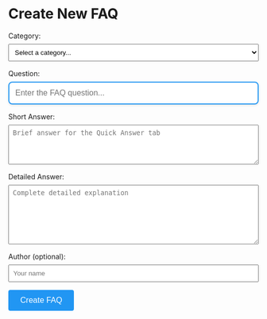 # Create New FAQ

<form id="faq-form">
  <div style="margin-bottom: 1rem;">
    <label for="category" style="display: block; margin-bottom: 0.5rem;">Category:</label>
    <select id="category" required style="width: 100%; padding: 0.5rem;">
      <option value="">Select a category...</option>
      <option value="Battles, Small and Large">Battles, Small and Large</option>
      <option value="Crews Aboard US WW2 Subs">Crews Aboard US WW2 Subs</option>
      <option value="Hull and Compartments">Hull and Compartments</option>
      <option value="Life Aboard US WW2 Subs">Life Aboard US WW2 Subs</option>
      <option value="Operating US WW2 Subs">Operating US WW2 Subs</option>
      <option value="US WW2 Subs in General">US WW2 Subs in General</option>
    </select>
  </div>

  <div style="margin-bottom: 1rem;">
    <label for="question" style="display: block; margin-bottom: 0.5rem;">Question:</label>
    <input type="text" id="question" required style="width: 100%; padding: 0.75rem; border: 2px solid #2196F3; border-radius: 8px; box-shadow: 0 2px 4px rgba(0,0,0,0.1); font-size: 1rem;" 
           placeholder="Enter the FAQ question...">
  </div>

  <div style="margin-bottom: 1rem;">
    <label for="short_answer" style="display: block; margin-bottom: 0.5rem;">Short Answer:</label>
    <textarea id="short_answer" required style="width: 100%; padding: 0.5rem; height: 80px;" 
              placeholder="Brief answer for the Quick Answer tab"></textarea>
  </div>

  <div style="margin-bottom: 1rem;">
    <label for="detailed_answer" style="display: block; margin-bottom: 0.5rem;">Detailed Answer:</label>
    <textarea id="detailed_answer" required style="width: 100%; padding: 0.5rem; height: 120px;" 
              placeholder="Complete detailed explanation"></textarea>
  </div>

  <div style="margin-bottom: 1rem;">
    <label for="author" style="display: block; margin-bottom: 0.5rem;">Author (optional):</label>
    <input type="text" id="author" style="width: 100%; padding: 0.5rem;" 
           placeholder="Your name">
  </div>

  <!-- Honeypot -->
  <input type="text" id="website" style="position: absolute; left: -9999px;" tabindex="-1">

  <button type="submit" style="background: #2196F3; color: white; border: none; padding: 0.75rem 1.5rem; 
                               border-radius: 4px; cursor: pointer; font-size: 1rem;">
    Create FAQ
  </button>
</form>

<div id="status" style="margin-top: 1rem; padding: 1rem; border-radius: 4px; display: none;"></div>

<script>
// Helper functions
function generateFilename(question) {
  return 'Q-' + question
    .replace(/[^a-zA-Z0-9\s-]/g, '')
    .trim()
    .replace(/\s+/g, '-')
    .replace(/-+/g, '-')
    .replace(/^-|-$/g, '')
    .substring(0, 80);
}

function generateMarkdownContent(data) {
  let content = `# ${data.question}\n\n`;
  
  content += '!!! help-feedback ""\n';
  content += '    <a href="/feedback/" data-feedback-link>Click here</a>\n';
  content += '    if you have additional facts, records, or context about U.S. submarine design, production, or wartime operations.\n\n';
  
  content += '<a id="summary"></a>\n';
  content += '=== "Summary"\n\n';
  content += `    ${data.short_answer}\n\n`;
  content += '=== "Detailed Answer"\n\n';
  content += `    ${data.detailed_answer}\n\n`;
  content += '=== "Related Topics"\n\n';
  content += '    \n\n';
  
  return content;
}

// Save GitHub token to localStorage
function saveToken() {
  const tokenInput = document.getElementById('token-input');
  const token = tokenInput.value.trim();
  
  if (!token) {
    alert('Please enter a valid GitHub token');
    return;
  }
  
  if (!token.startsWith('ghp_') && !token.startsWith('github_pat_')) {
    alert('Invalid token format. GitHub tokens should start with "ghp_" or "github_pat_"');
    return;
  }
  
  localStorage.setItem('github_token', token);
  alert('Token saved! You can now create FAQs.');
  
  // Hide the token input and retry the form submission
  const status = document.getElementById('status');
  status.style.display = 'none';
}

// Update category index.md file to include the new FAQ
async function updateCategoryIndex(owner, repo, branch, token, category, filename, question) {
  // URL encode the category name for the API path
  const encodedCategory = encodeURIComponent(category);
  const indexPath = `docs/categories/${encodedCategory}/index.md`;
  
  console.log('Updating category index for category:', category);
  console.log('Encoded category:', encodedCategory);
  console.log('Index path:', indexPath);
  
  try {
    // First, get the current index.md content
    const getUrl = `https://api.github.com/repos/${owner}/${repo}/contents/${indexPath}`;
    console.log('Getting index file from:', getUrl);
    
    const getResponse = await fetch(getUrl, {
      headers: {
        'Authorization': `token ${token}`,
        'Accept': 'application/vnd.github.v3+json'
      }
    });
    
    console.log('Get response status:', getResponse.status);
    
    let currentContent = '';
    let sha = null;
    let fileExists = false;
    
    if (getResponse.ok) {
      console.log('Index file exists, updating...');
      const indexData = await getResponse.json();
      currentContent = atob(indexData.content);
      sha = indexData.sha;
      fileExists = true;
      console.log('Existing content length:', currentContent.length);
      console.log('File SHA:', sha);
    } else if (getResponse.status === 404) {
      console.log('Index file does not exist, creating new one...');
      // File doesn't exist, create a new one
      currentContent = `# ${category}\n\n## Questions\n\n`;
      fileExists = false;
      console.log('Will create new file with initial content');
    } else {
      const errorText = await getResponse.text();
      console.error('Unexpected response getting index:', getResponse.status, errorText);
      throw new Error(`Failed to get index file: ${getResponse.status} - ${errorText}`);
    }
    
    // Add the new FAQ entry
    const newEntry = `- [${question}](./${filename})\n`;
    
    // Find the last bullet point and add after it, or add to the end if no bullets exist
    const lines = currentContent.split('\n');
    let lastBulletIndex = -1;
    
    // Find the last line that starts with "- ["
    for (let i = lines.length - 1; i >= 0; i--) {
      if (lines[i].trim().match(/^- \[/)) {
        lastBulletIndex = i;
        break;
      }
    }
    
    let updatedContent;
    if (lastBulletIndex >= 0) {
      // Insert after the last bullet point
      lines.splice(lastBulletIndex + 1, 0, newEntry.trim());
      updatedContent = lines.join('\n');
    } else {
      // No existing bullet points found, add after the description
      // Look for the first blank line after the title and description
      let insertIndex = 2; // Default after title
      for (let i = 2; i < lines.length; i++) {
        if (lines[i].trim() === '') {
          insertIndex = i + 1;
          break;
        }
      }
      lines.splice(insertIndex, 0, '', newEntry.trim());
      updatedContent = lines.join('\n');
    }
    
    console.log('Updated content length:', updatedContent.length);
    console.log('File exists:', fileExists);
    console.log('SHA value:', sha);
    
    // Prepare the update request
    const requestBody = {
      message: `Update ${category} index: add ${question}`,
      content: btoa(unescape(encodeURIComponent(updatedContent))),
      branch: branch,
      committer: {
        name: 'FAQ Creator',
        email: 'faq@dieselsubs.com'
      }
    };
    
    // Include SHA only if file exists (for updates, not creates)
    if (fileExists && sha) {
      requestBody.sha = sha;
      console.log('Including SHA for file update:', sha);
    } else {
      console.log('Creating new file, no SHA needed');
    }
    
    console.log('Request body structure:', {
      message: requestBody.message,
      contentLength: requestBody.content.length,
      branch: requestBody.branch,
      hasSha: !!requestBody.sha,
      sha: requestBody.sha
    });
    
    // Update the index file
    const updateResponse = await fetch(getUrl, {
      method: 'PUT',
      headers: {
        'Authorization': `token ${token}`,
        'Content-Type': 'application/json',
        'Accept': 'application/vnd.github.v3+json'
      },
      body: JSON.stringify(requestBody)
    });
    
    console.log('Update response status:', updateResponse.status);
    
    if (!updateResponse.ok) {
      const errorData = await updateResponse.text();
      console.error('Update failed:', errorData);
      
      // Handle specific GitHub Pages build conflicts
      if (errorData.includes('higher priority waiting request for pages')) {
        throw new Error('GitHub Pages is building. Category index will update automatically after the build completes.');
      }
      
      throw new Error(`Failed to update index: ${updateResponse.status} - ${errorData}`);
    }
    
    const result = await updateResponse.json();
    console.log('Index update successful:', result);
    return result;
    
  } catch (error) {
    console.error('Error updating category index:', error);
    throw error;
  }
}

document.getElementById('faq-form').addEventListener('submit', async function(e) {
  e.preventDefault();
  
  const status = document.getElementById('status');
  const button = this.querySelector('button[type="submit"]');
  
  // Show loading state
  button.disabled = true;
  button.textContent = 'Creating...';
  status.style.display = 'block';
  status.style.background = '#e3f2fd';
  status.style.color = '#1976d2';
  status.textContent = 'Preparing FAQ...';
  
  try {
    // Get form data
    const data = {
      category: document.getElementById('category').value,
      question: document.getElementById('question').value,
      short_answer: document.getElementById('short_answer').value,
      detailed_answer: document.getElementById('detailed_answer').value,
      author: document.getElementById('author').value,
      website: document.getElementById('website').value // honeypot
    };
    
    console.log('Form data:', data);
    
    // Validate required fields
    if (!data.category || !data.question || !data.short_answer || !data.detailed_answer) {
      throw new Error('Please fill in all required fields');
    }
    
    // Generate the markdown content and filename
    const content = generateMarkdownContent(data);
    const filename = generateFilename(data.question) + '.md';
    const filePath = `docs/categories/${data.category}/${filename}`;
    
    console.log('Generated filename:', filename);
    console.log('File path:', filePath);
    
    // GitHub API configuration
    const owner = 'diesel-subs';
    const repo = 'Diesel-Electric-Submarine-FAQs';
    const branch = 'main';
    
    // Check for GitHub token
    const githubToken = localStorage.getItem('github_token');
    
    if (!githubToken) {
      status.style.background = '#fff3cd';
      status.style.color = '#856404';
      status.innerHTML = `
        <strong>GitHub Token Required</strong><br>
        Please set your GitHub Personal Access Token:<br>
        <input type="password" id="token-input" placeholder="ghp_..." style="width: 300px; padding: 0.5rem; margin: 0.5rem 0;">
        <button onclick="saveToken()" style="padding: 0.5rem 1rem; background: #007bff; color: white; border: none; border-radius: 4px;">Save Token</button><br>
        <small>Create a token at: <a href="https://github.com/settings/tokens" target="_blank">GitHub Settings → Developer settings → Personal access tokens</a><br>
        Required permissions: repo (Full control of private repositories)</small>
      `;
      button.disabled = false;
      button.textContent = 'Create FAQ';
      return;
    }
    
    status.textContent = 'Committing to GitHub...';
    console.log('Using GitHub token (first 10 chars):', githubToken.substring(0, 10) + '...');
    
    // Base64 encode the content for GitHub API
    const encodedContent = btoa(unescape(encodeURIComponent(content)));
    console.log('Content encoded, length:', encodedContent.length);
    
    // Check if file already exists first
    const apiUrl = `https://api.github.com/repos/${owner}/${repo}/contents/${filePath}`;
    console.log('Checking if file exists:', apiUrl);
    
    // First, check if the file already exists
    const checkResponse = await fetch(apiUrl, {
      headers: {
        'Authorization': `token ${githubToken}`,
        'Accept': 'application/vnd.github.v3+json'
      }
    });
    
    let existingSha = null;
    if (checkResponse.ok) {
      const existingData = await checkResponse.json();
      existingSha = existingData.sha;
      console.log('File already exists, will update with SHA:', existingSha);
    } else if (checkResponse.status === 404) {
      console.log('File does not exist, will create new file');
    } else {
      const errorText = await checkResponse.text();
      console.error('Error checking file existence:', checkResponse.status, errorText);
      throw new Error(`Failed to check file existence: ${checkResponse.status}`);
    }
    
    // Prepare the request body
    const requestBody = {
      message: `Add FAQ: ${data.question}`,
      content: encodedContent,
      branch: branch,
      committer: {
        name: data.author || 'FAQ Creator',
        email: 'faq@dieselsubs.com'
      }
    };
    
    // Include SHA only if file already exists
    if (existingSha) {
      requestBody.sha = existingSha;
      console.log('Including SHA for file update');
    } else {
      console.log('Creating new file, no SHA needed');
    }
    
    console.log('Request body structure:', {
      message: requestBody.message,
      contentLength: requestBody.content.length,
      branch: requestBody.branch,
      hasSha: !!requestBody.sha
    });
    
    const response = await fetch(apiUrl, {
      method: 'PUT',
      headers: {
        'Authorization': `token ${githubToken}`,
        'Content-Type': 'application/json',
        'Accept': 'application/vnd.github.v3+json'
      },
      body: JSON.stringify(requestBody)
    });
    
    console.log('GitHub API response status:', response.status);
    
    if (response.ok) {
      const result = await response.json();
      console.log('Success response:', result);
      
      // Now update the category index.md file
      status.textContent = 'Updating category index...';
      
      try {
        await updateCategoryIndex(owner, repo, branch, githubToken, data.category, filename, data.question);
        console.log('Category index updated successfully');
      } catch (indexError) {
        console.warn('Failed to update category index:', indexError);
        // Don't fail the whole operation if index update fails
      }
      
      // Success
      status.style.background = '#e8f5e8';
      status.style.color = '#2e7d32';
      status.innerHTML = `
        <strong>Success!</strong><br>
        FAQ created and committed to GitHub!<br>
        Category index updated!<br>
        <br>
        <strong>Details:</strong><br>
        File: ${filename}<br>
        Category: ${data.category}<br>
        <br>
        <a href="${result.content.html_url}" target="_blank" style="color: #1976d2;">View file on GitHub</a><br>
        <small>GitHub Pages will rebuild your site automatically (may take a few minutes)</small>
      `;
      
      // Reset form
      this.reset();
      
    } else {
      const errorText = await response.text();
      console.error('GitHub API error response:', errorText);
      
      let errorMessage;
      
      // Handle specific GitHub Pages build conflicts
      if (errorText.includes('higher priority waiting request for pages')) {
        errorMessage = 'GitHub Pages is currently building. Please wait a moment and try again.';
      } else {
        try {
          const errorData = JSON.parse(errorText);
          errorMessage = errorData.message || `GitHub API error: ${response.status}`;
        } catch {
          errorMessage = `GitHub API error: ${response.status} - ${errorText}`;
        }
      }
      
      throw new Error(errorMessage);
    }
    
  } catch (error) {
    console.error('Error creating FAQ:', error);
    
    // Error
    status.style.background = '#ffebee';
    status.style.color = '#c62828';
    status.textContent = 'Error: ' + error.message;
  } finally {
    // Always reset button state
    button.disabled = false;
    button.textContent = 'Create FAQ';
  }
});
</script>